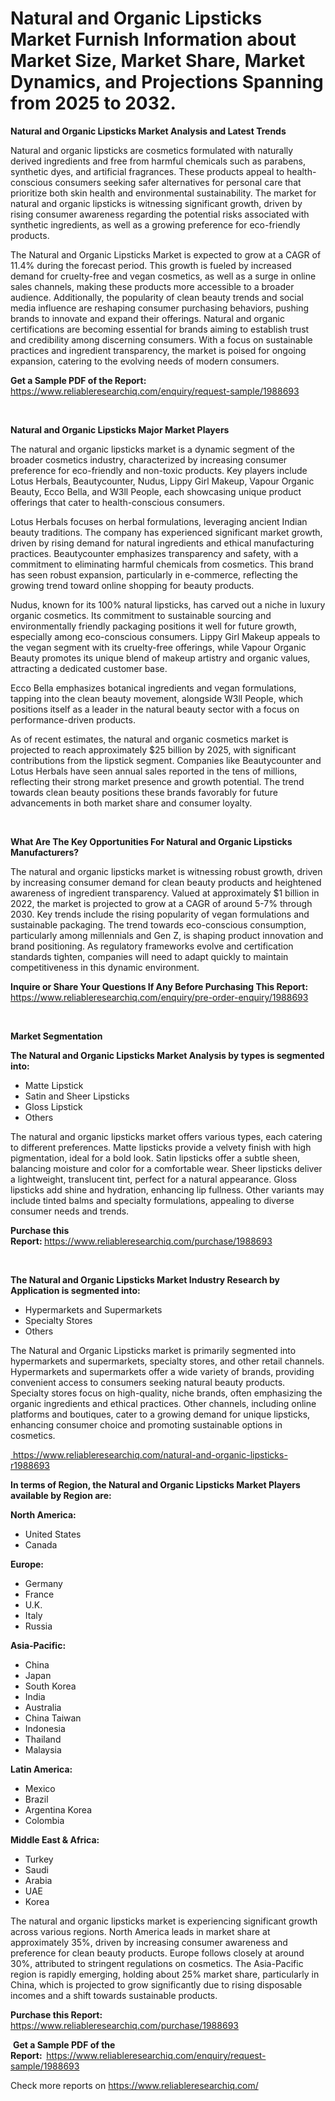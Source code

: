 <p><h1>Natural and Organic Lipsticks Market Furnish Information about Market Size, Market Share, Market Dynamics, and Projections Spanning from 2025 to 2032.</h1></p><p><strong>Natural and Organic Lipsticks Market Analysis and Latest Trends</strong></p>
<p><p>Natural and organic lipsticks are cosmetics formulated with naturally derived ingredients and free from harmful chemicals such as parabens, synthetic dyes, and artificial fragrances. These products appeal to health-conscious consumers seeking safer alternatives for personal care that prioritize both skin health and environmental sustainability. The market for natural and organic lipsticks is witnessing significant growth, driven by rising consumer awareness regarding the potential risks associated with synthetic ingredients, as well as a growing preference for eco-friendly products.</p><p>The Natural and Organic Lipsticks Market is expected to grow at a CAGR of 11.4% during the forecast period. This growth is fueled by increased demand for cruelty-free and vegan cosmetics, as well as a surge in online sales channels, making these products more accessible to a broader audience. Additionally, the popularity of clean beauty trends and social media influence are reshaping consumer purchasing behaviors, pushing brands to innovate and expand their offerings. Natural and organic certifications are becoming essential for brands aiming to establish trust and credibility among discerning consumers. With a focus on sustainable practices and ingredient transparency, the market is poised for ongoing expansion, catering to the evolving needs of modern consumers.</p></p>
<p><strong>Get a Sample PDF of the Report:&nbsp;</strong> <a href="https://www.reliableresearchiq.com/enquiry/request-sample/1988693?utm_campaign=2739&utm_medium=2&utm_source=Github&utm_content=ia&utm_term=06042025&utm_id=natural-and-organic-lipsticks">https://www.reliableresearchiq.com/enquiry/request-sample/1988693</a></p>
<p>&nbsp;</p>
<p><strong>Natural and Organic Lipsticks Major Market Players</strong></p>
<p><p>The natural and organic lipsticks market is a dynamic segment of the broader cosmetics industry, characterized by increasing consumer preference for eco-friendly and non-toxic products. Key players include Lotus Herbals, Beautycounter, Nudus, Lippy Girl Makeup, Vapour Organic Beauty, Ecco Bella, and W3ll People, each showcasing unique product offerings that cater to health-conscious consumers.</p><p>Lotus Herbals focuses on herbal formulations, leveraging ancient Indian beauty traditions. The company has experienced significant market growth, driven by rising demand for natural ingredients and ethical manufacturing practices. Beautycounter emphasizes transparency and safety, with a commitment to eliminating harmful chemicals from cosmetics. This brand has seen robust expansion, particularly in e-commerce, reflecting the growing trend toward online shopping for beauty products.</p><p>Nudus, known for its 100% natural lipsticks, has carved out a niche in luxury organic cosmetics. Its commitment to sustainable sourcing and environmentally friendly packaging positions it well for future growth, especially among eco-conscious consumers. Lippy Girl Makeup appeals to the vegan segment with its cruelty-free offerings, while Vapour Organic Beauty promotes its unique blend of makeup artistry and organic values, attracting a dedicated customer base.</p><p>Ecco Bella emphasizes botanical ingredients and vegan formulations, tapping into the clean beauty movement, alongside W3ll People, which positions itself as a leader in the natural beauty sector with a focus on performance-driven products.</p><p>As of recent estimates, the natural and organic cosmetics market is projected to reach approximately $25 billion by 2025, with significant contributions from the lipstick segment. Companies like Beautycounter and Lotus Herbals have seen annual sales reported in the tens of millions, reflecting their strong market presence and growth potential. The trend towards clean beauty positions these brands favorably for future advancements in both market share and consumer loyalty.</p></p>
<p>&nbsp;</p>
<p><strong>What Are The Key Opportunities For Natural and Organic Lipsticks Manufacturers?</strong></p>
<p><p>The natural and organic lipsticks market is witnessing robust growth, driven by increasing consumer demand for clean beauty products and heightened awareness of ingredient transparency. Valued at approximately $1 billion in 2022, the market is projected to grow at a CAGR of around 5-7% through 2030. Key trends include the rising popularity of vegan formulations and sustainable packaging. The trend towards eco-conscious consumption, particularly among millennials and Gen Z, is shaping product innovation and brand positioning. As regulatory frameworks evolve and certification standards tighten, companies will need to adapt quickly to maintain competitiveness in this dynamic environment.</p></p>
<p><strong>Inquire or Share Your Questions If Any Before Purchasing This Report:</strong> <a href="https://www.reliableresearchiq.com/enquiry/pre-order-enquiry/1988693?utm_campaign=2739&utm_medium=2&utm_source=Github&utm_content=ia&utm_term=06042025&utm_id=natural-and-organic-lipsticks">https://www.reliableresearchiq.com/enquiry/pre-order-enquiry/1988693</a></p>
<p>&nbsp;</p>
<p><strong>Market Segmentation</strong></p>
<p><strong>The Natural and Organic Lipsticks Market Analysis by types is segmented into:</strong></p>
<p><ul><li>Matte Lipstick</li><li>Satin and Sheer Lipsticks</li><li>Gloss Lipstick</li><li>Others</li></ul></p>
<p><p>The natural and organic lipsticks market offers various types, each catering to different preferences. Matte lipsticks provide a velvety finish with high pigmentation, ideal for a bold look. Satin lipsticks offer a subtle sheen, balancing moisture and color for a comfortable wear. Sheer lipsticks deliver a lightweight, translucent tint, perfect for a natural appearance. Gloss lipsticks add shine and hydration, enhancing lip fullness. Other variants may include tinted balms and specialty formulations, appealing to diverse consumer needs and trends.</p></p>
<p><strong>Purchase this Report:&nbsp;</strong><a href="https://www.reliableresearchiq.com/purchase/1988693?utm_campaign=2739&utm_medium=2&utm_source=Github&utm_content=ia&utm_term=06042025&utm_id=natural-and-organic-lipsticks">https://www.reliableresearchiq.com/purchase/1988693</a></p>
<p>&nbsp;</p>
<p><strong>The Natural and Organic Lipsticks Market Industry Research by Application is segmented into:</strong></p>
<p><ul><li>Hypermarkets and Supermarkets</li><li>Specialty Stores</li><li>Others</li></ul></p>
<p><p>The Natural and Organic Lipsticks market is primarily segmented into hypermarkets and supermarkets, specialty stores, and other retail channels. Hypermarkets and supermarkets offer a wide variety of brands, providing convenient access to consumers seeking natural beauty products. Specialty stores focus on high-quality, niche brands, often emphasizing the organic ingredients and ethical practices. Other channels, including online platforms and boutiques, cater to a growing demand for unique lipsticks, enhancing consumer choice and promoting sustainable options in cosmetics.</p></p>
<p><a href="https://www.reliableresearchiq.com/natural-and-organic-lipsticks-r1988693?utm_campaign=2739&utm_medium=2&utm_source=Github&utm_content=ia&utm_term=06042025&utm_id=natural-and-organic-lipsticks">&nbsp;https://www.reliableresearchiq.com/natural-and-organic-lipsticks-r1988693</a></p>
<p><strong>In terms of Region, the Natural and Organic Lipsticks Market Players available by Region are:</strong></p>
<p>
    <p> <strong> North America: </strong>
        <ul>
            <li>United States</li>
            <li>Canada</li>
        </ul>
        </p> 
    <p> <strong> Europe: </strong>
        <ul>
            <li>Germany</li>
            <li>France</li>
            <li>U.K.</li>
            <li>Italy</li>
            <li>Russia</li>
        </ul>
        </p> 
    <p> <strong> Asia-Pacific: </strong>
        <ul>
            <li>China</li>
            <li>Japan</li>
            <li>South Korea</li>
            <li>India</li>
            <li>Australia</li>
            <li>China Taiwan</li>
            <li>Indonesia</li>
            <li>Thailand</li>
            <li>Malaysia</li>
        </ul>
        </p> 
    <p> <strong> Latin America: </strong>
        <ul>
            <li>Mexico</li>
            <li>Brazil</li>
            <li>Argentina Korea</li>
            <li>Colombia</li>
        </ul>
        </p> 
    <p> <strong> Middle East & Africa: </strong>
        <ul>
            <li>Turkey</li>
            <li>Saudi</li>
            <li>Arabia</li>
            <li>UAE</li>
            <li>Korea</li>
        </ul>
    </p>
    </p>
<p><p>The natural and organic lipsticks market is experiencing significant growth across various regions. North America leads in market share at approximately 35%, driven by increasing consumer awareness and preference for clean beauty products. Europe follows closely at around 30%, attributed to stringent regulations on cosmetics. The Asia-Pacific region is rapidly emerging, holding about 25% market share, particularly in China, which is projected to grow significantly due to rising disposable incomes and a shift towards sustainable products.</p></p>
<p><strong>Purchase this Report: </strong><a href="https://www.reliableresearchiq.com/purchase/1988693?utm_campaign=2739&utm_medium=2&utm_source=Github&utm_content=ia&utm_term=06042025&utm_id=natural-and-organic-lipsticks">https://www.reliableresearchiq.com/purchase/1988693</a></p>
<p>&nbsp;<strong>Get a Sample PDF of the Report:&nbsp;&nbsp;</strong><a href="https://www.reliableresearchiq.com/enquiry/request-sample/1988693?utm_campaign=2739&utm_medium=2&utm_source=Github&utm_content=ia&utm_term=06042025&utm_id=natural-and-organic-lipsticks">https://www.reliableresearchiq.com/enquiry/request-sample/1988693</a></p>
<p><strong></strong></p>
<p>Check more reports on <a href="https://www.reliableresearchiq.com/?utm_campaign=2739&utm_medium=2&utm_source=Github&utm_content=ia&utm_term=06042025&utm_id=natural-and-organic-lipsticks">https://www.reliableresearchiq.com/</a></p>